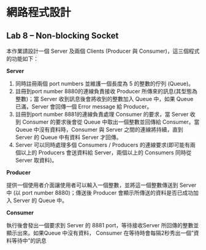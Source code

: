 # 網路程式設計

## Lab 8 – Non-blocking Socket

本作業請設計一個 Server 及兩個 Clients  (Producer 與 Consumer)，這三個程式的功能如下：

**Server**

<ol>
    <li>同時註冊兩個 port numbers 並維護一個長度為 5 的整數的佇列 (Queue)。</li>
    <li>註冊到port number 8880的連線負責接收 Producer 所傳來的訊息(其型態為整數)；當 Server 收到訊息後會將收到的整數加入 Queue 中，如果 Queue 已滿，Server 會回傳一個 Error message 給 Producer。</li>
    <li>註冊到port number 8881的連線負責處理 Consumer 的要求，當 Server 收到 Consumer 的要求後會從 Queue 中取出一個整數並回傳給 Consumer。當 Queue 中沒有資料時，Consumer 與 Server 之間的連線將持續，直到 Server 的 Queue 中有資料 Server 才回傳。</li>
    <li>Server 可以同時處理多個 Consumers / Producers 的連線要求(即可能有兩個以上的 Producers 會送資料給 Server，兩個以上的 Consumers 同時從 Server 取資料)。</li>
</ol>



**Producer**

提供一個使用者介面讓使用者可以輸入一個整數，並將這一個整數傳送到 Server 中 (以 port number 8880)；傳送後 Producer 會顯示所傳送的資料是否已成功加入 Server 的 Queue 中。

**Consumer**

執行後會發出一個要求到 Server 的 8881 port，等待接收Server 所回傳的整數並顯示出來。如果Queue 中沒有資料， Consumer 在等待時會每隔2秒秀出一個”資料等待中”的訊息